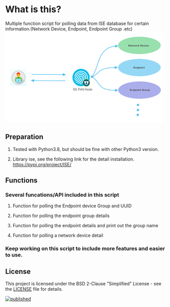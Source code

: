 # What is this?
Multiple function script for polling data from ISE database for certain information.(Network Device, Endpoint, Endpoint Group .etc)
![ISE-API](/ISE-API-flow.png)

## Preparation
1. Tested with Python3.8, but should be fine with other Python3 version. 

2. Library ise, see the following link for the detail installation.
      https://pypi.org/project/ISE/
      
## Functions
### Several funcations/API included in this script

1. Function for polling the Endpoint device Group and UUID

2. Function for polling the endpoint group details

3. Function for polling the endpoint details and print out the group name

4. Function for polling a network device detail

### Keep working on this script to include more features and easier to use.

## License
This project is licensed under the BSD 2-Clause "Simplified" License - see the  [LICENSE](./LICENSE) file for details.


[![published](https://static.production.devnetcloud.com/codeexchange/assets/images/devnet-published.svg)](https://developer.cisco.com/codeexchange/github/repo/wukong-sun/ISE-API)
